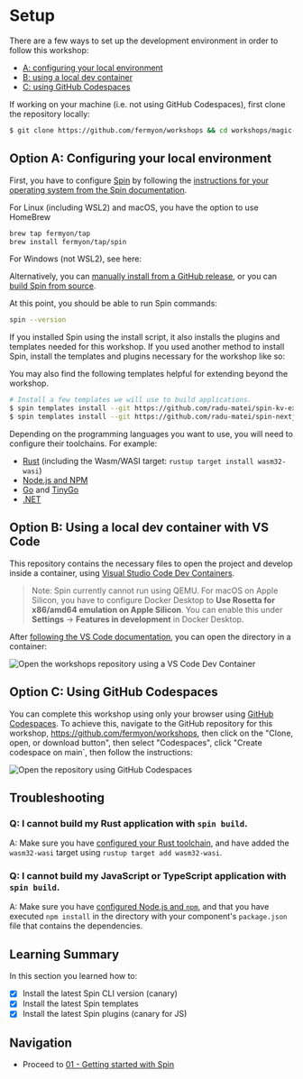 # Setup

There are a few ways to set up the development environment in order to follow this workshop:

- [A: configuring your local environment](#configuring-your-local-environment)
- [B: using a local dev container](#using-a-local-dev-container-with-vs-code)
- [C: using GitHub Codespaces](#using-github-codespaces)

If working on your machine (i.e. not using GitHub Codespaces), first clone the repository locally:

```bash
$ git clone https://github.com/fermyon/workshops && cd workshops/magic-8-ball
```

## Option A: Configuring your local environment

First, you have to configure [Spin](https://fermyon.com/spin) by following the [instructions for your operating system from the Spin documentation](https://developer.fermyon.com/spin/install).

For Linux (including WSL2) and macOS, you have the option to use HomeBrew

```bash
brew tap fermyon/tap
brew install fermyon/tap/spin
```

For Windows (not WSL2), see here:

Alternatively, you can [manually install from a GitHub release](https://github.com/fermyon/spin/releases), or you can [build Spin from source](https://developer.fermyon.com/spin/contributing-spin).

At this point, you should be able to run Spin commands:

```bash
spin --version
```

If you installed Spin using the install script, it also installs the plugins and templates needed for this workshop. If you used another method to install Spin, install the templates and plugins necessary for the workshop like so:

You may also find the following templates helpful for extending beyond the workshop.

```bash
# Install a few templates we will use to build applications.
$ spin templates install --git https://github.com/radu-matei/spin-kv-explorer --update
$ spin templates install --git https://github.com/radu-matei/spin-nextjs --update
```

Depending on the programming languages you want to use, you will need to configure their toolchains. For example:

- [Rust](https://www.rust-lang.org/learn/get-started) (including the Wasm/WASI target: `rustup target install wasm32-wasi`)
- [Node.js and NPM](https://docs.npmjs.com/downloading-and-installing-node-js-and-npm)
- [Go](https://go.dev/doc/install) and [TinyGo](https://tinygo.org/getting-started/install)
- [.NET](https://dotnet.microsoft.com/en-us/download/dotnet/7.0)

## Option B: Using a local dev container with VS Code

This repository contains the necessary files to open the project and develop inside a container, using [Visual Studio Code Dev Containers](https://code.visualstudio.com/docs/devcontainers/containers).

> Note: Spin currently cannot run using QEMU. For macOS on Apple Silicon, you have to configure Docker Desktop to **Use Rosetta for x86/amd64 emulation on Apple Silicon**. You can enable this under **Settings** -> **Features in development** in Docker Desktop.

After [following the VS Code documentation](https://code.visualstudio.com/docs/devcontainers/tutorial), you can open the directory in a container:

![Open the workshops repository using a VS Code Dev Container](../media/dev-container.png)

## Option C: Using GitHub Codespaces

You can complete this workshop using only your browser using [GitHub Codespaces](https://github.com/features/codespaces). To achieve this, navigate to the GitHub repository for this workshop, https://github.com/fermyon/workshops, then click on the "Clone, open, or download button", then select "Codespaces", click "Create codespace on main`, then follow the instructions:

![Open the repository using GitHub Codespaces](../media/gh-codespace.png)

## Troubleshooting

### Q: I cannot build my Rust application with `spin build`.

A: Make sure you have [configured your Rust toolchain](https://www.rust-lang.org/tools/install), and have added the `wasm32-wasi` target using `rustup target add wasm32-wasi`.

### Q: I cannot build my JavaScript or TypeScript application with `spin build`.

A: Make sure you have [configured Node.js and `npm`](https://docs.npmjs.com/downloading-and-installing-node-js-and-npm), and that you have executed `npm install` in the directory with your component's `package.json` file that contains the dependencies.

## Learning Summary

In this section you learned how to:

- [x] Install the latest Spin CLI version (canary)
- [x] Install the latest Spin templates
- [x] Install the latest Spin plugins (canary for JS)

## Navigation

- Proceed to [01 - Getting started with Spin](./01-getting-started.md)
